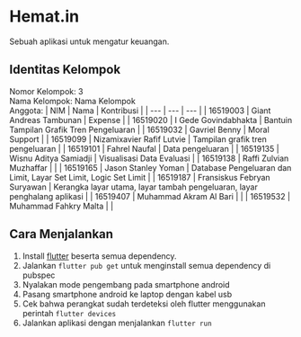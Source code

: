 # Hemat.in
Sebuah aplikasi untuk mengatur keuangan.

## Identitas Kelompok
Nomor Kelompok: 3  
Nama Kelompok: Nama Kelompok  
Anggota:
| NIM | Nama | Kontribusi |
| --- | --- | --- |
| 16519003 | Giant Andreas Tambunan | Expense |
| 16519020 | I Gede Govindabhakta | Bantuin Tampilan Grafik Tren Pengeluaran |
| 16519032 | Gavriel Benny | Moral Support |
| 16519099 | Nizamixavier Rafif Lutvie | Tampilan grafik tren pengeluaran |
| 16519101 | Fahrel Naufal | Data pengeluaran | 
| 16519135 | Wisnu Aditya Samiadji | Visualisasi Data Evaluasi | 
| 16519138 | Raffi Zulvian Muzhaffar | |
| 16519165 | Jason Stanley Yoman | Database Pengeluaran dan Limit, Layar Set Limit, Logic Set Limit |
| 16519187 | Fransiskus Febryan Suryawan | Kerangka layar utama, layar tambah pengeluaran, layar penghalang aplikasi |
| 16519407 | Muhammad Akram Al Bari | |
| 16519532 | Muhammad Fahkry Malta | |

## Cara Menjalankan
1. Install [flutter](https://flutter.dev/docs/get-started/install) beserta semua dependency.
2. Jalankan `flutter pub get` untuk menginstall semua dependency di pubspec
3. Nyalakan mode pengembang pada smartphone android
4. Pasang smartphone android ke laptop dengan kabel usb
5. Cek bahwa perangkat sudah terdeteksi oleh flutter menggunakan perintah `flutter devices`
6. Jalankan aplikasi dengan menjalankan `flutter run`